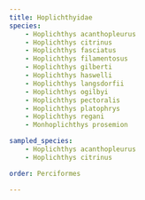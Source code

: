 ```yaml
---
title: Hoplichthyidae
species:
    - Hoplichthys acanthopleurus
    - Hoplichthys citrinus
    - Hoplichthys fasciatus
    - Hoplichthys filamentosus
    - Hoplichthys gilberti
    - Hoplichthys haswelli
    - Hoplichthys langsdorfii
    - Hoplichthys ogilbyi
    - Hoplichthys pectoralis
    - Hoplichthys platophrys
    - Hoplichthys regani
    - Monhoplichthys prosemion

sampled_species:
    - Hoplichthys acanthopleurus
    - Hoplichthys citrinus

order: Perciformes

---
```

